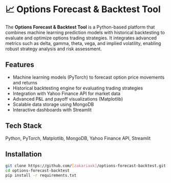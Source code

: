 # 📈 Options Forecast & Backtest Tool

The **Options Forecast & Backtest Tool** is a Python-based platform that combines machine learning prediction models with historical backtesting to evaluate and optimize options trading strategies. It integrates advanced metrics such as delta, gamma, theta, vega, and implied volatility, enabling robust strategy analysis and risk assessment.

## Features
- Machine learning models (PyTorch) to forecast option price movements and returns
- Historical backtesting engine for evaluating trading strategies
- Integration with Yahoo Finance API for market data
- Advanced P&L and payoff visualizations (Matplotlib)
- Scalable data storage using MongoDB
- Interactive dashboards with Streamlit

## Tech Stack
Python, PyTorch, Matplotlib, MongoDB, Yahoo Finance API, Streamlit

## Installation
```bash
git clone https://github.com/[zakariaxk]/options-forecast-backtest.git
cd options-forecast-backtest
pip install -r requirements.txt

